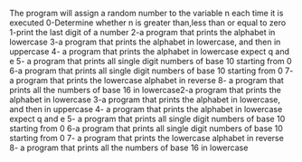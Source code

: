 The program will assign a random number to the variable n each time it is executed
0-Determine whether n is greater than,less than or equal to zero
1-print the last digit of a number
2-a program that prints the alphabet in lowercase
3-a program that prints the alphabet in lowercase, and then in uppercase
4- a program that prints the alphabet in lowercase expect  q and e
5- a program that prints all single digit numbers of base 10 starting from 0
6-a program that prints all single digit numbers of base 10 starting from 0
7- a program that prints the lowercase alphabet in reverse
8- a program that prints all the numbers of base 16 in lowercase2-a program that prints the alphabet in lowercase
3-a program that prints the alphabet in lowercase, and then in uppercase
4- a program that prints the alphabet in lowercase expect  q and e
5- a program that prints all single digit numbers of base 10 starting from 0
6-a program that prints all single digit numbers of base 10 starting from 0
7- a program that prints the lowercase alphabet in reverse
8- a program that prints all the numbers of base 16 in lowercase

